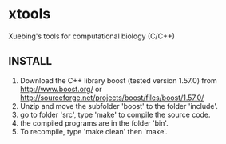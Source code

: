 xtools
======

Xuebing's tools for computational biology (C/C++)

INSTALL
-------

1. Download the C++ library boost (tested version 1.57.0) from http://www.boost.org/ or http://sourceforge.net/projects/boost/files/boost/1.57.0/
2. Unzip and move the subfolder 'boost' to the folder 'include'.
3. go to folder 'src', type 'make' to compile the source code.
4. the compiled programs are in the folder 'bin'.
5. To recompile, type 'make clean' then 'make'.

